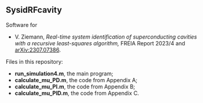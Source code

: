 ## SysidRFcavity

Software for 
  * V. Ziemann, *Real-time system identification of superconducting cavities with a recursive least-squares algorithm,* FREIA Report 2023/4 and [arXiv:2307.07386](https://arxiv.org/abs/2307.07386).

Files in this repository:
  - **run_simulation4.m**, the main program;
  - **calculate_mu_PD.m**, the code from Appendix A;
  - **calculate_mu_PI.m**, the code from Appendix B;
  - **calculate_mu_PID.m**, the code from Appendix C.
